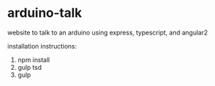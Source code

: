 # arduino-talk

website to talk to an arduino using express, typescript, and angular2

installation instructions:

1. npm install
2. gulp tsd
3. gulp